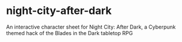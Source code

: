 # night-city-after-dark
An interactive character sheet for Night City: After Dark, a Cyberpunk themed hack of the Blades in the Dark tabletop RPG
